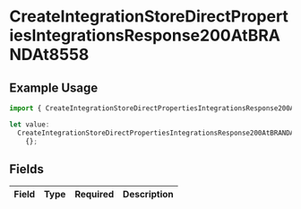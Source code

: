 # CreateIntegrationStoreDirectPropertiesIntegrationsResponse200AtBRANDAt8558

## Example Usage

```typescript
import { CreateIntegrationStoreDirectPropertiesIntegrationsResponse200AtBRANDAt8558 } from "@vercel/sdk/models/createintegrationstoredirectop.js";

let value:
  CreateIntegrationStoreDirectPropertiesIntegrationsResponse200AtBRANDAt8558 =
    {};
```

## Fields

| Field       | Type        | Required    | Description |
| ----------- | ----------- | ----------- | ----------- |